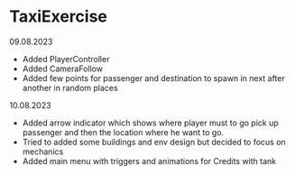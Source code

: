 # TaxiExercise

09.08.2023
 - Added PlayerController
 - Added CameraFollow
 - Added few points for passenger and destination to spawn in next after another in random places

 10.08.2023
 - Added arrow indicator which shows where player must to go pick up passenger and then the location where he want to go.
 - Tried to added some buildings and env design but decided to focus on mechanics
 - Added main menu with triggers and animations for Credits with tank